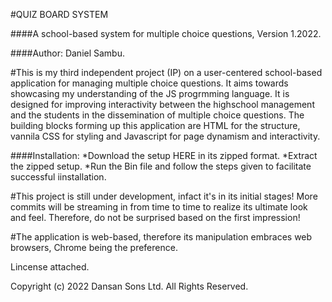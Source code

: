 #QUIZ BOARD SYSTEM

####A school-based system for multiple choice questions, Version 1.2022.

####Author: Daniel Sambu.

#This is my third independent project (IP) on a user-centered school-based application for managing multiple choice questions. It aims towards showcasing my understanding of the JS progrmming language. It is designed for improving interactivity between the highschool management and the students in the dissemination of multiple choice questions. The building blocks forming up this application are HTML for the structure, vannila CSS for styling and Javascript for page dynamism and interactivity.

####Installation: 
*Download the setup HERE in its zipped format. 
*Extract the zipped setup. 
*Run the Bin file and follow the steps given to facilitate successful iinstallation.

#This project is still under development, infact it's in its initial stages! More commits will be streaming in from time to time to realize its ultimate look and feel. Therefore, do not be surprised based on the first impression!

#The application is web-based, therefore its manipulation embraces web browsers, Chrome being the preference.

Lincense attached.

Copyright (c) 2022 Dansan Sons Ltd. All Rights Reserved.

